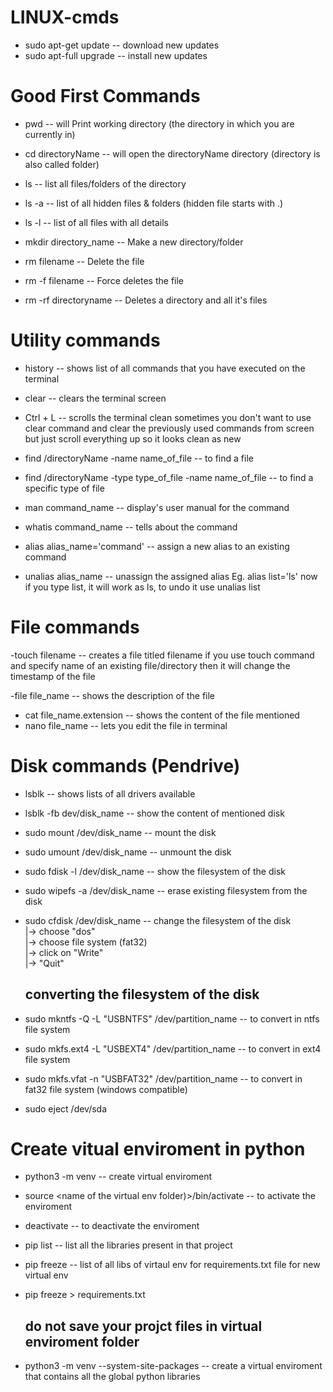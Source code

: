 # LINUX-cmds

- sudo apt-get update         -- download new updates
- sudo apt-full upgrade       -- install new updates

# Good First Commands

- pwd                         --  will Print working directory (the directory in which you are currently in)
- cd directoryName            --  will open the directoryName directory (directory is also called folder)

- ls                          -- 	list all files/folders of the directory
- ls -a                       --  list of all hidden files & folders (hidden file starts with .)
- ls -l                       --  list of all files with all details

- mkdir directory_name		      --	Make a new directory/folder
- rm filename                  --	Delete the file
- rm -f filename               --  Force deletes the file
- rm -rf directoryname         --  Deletes a directory and all it's files

# Utility commands

- history                     --  shows list of all commands that you have executed on the terminal
- clear                       --  clears the terminal screen
- Ctrl + L                    --  scrolls the terminal clean
                                  sometimes you don't want to use clear command and clear the previously used commands from screen but 
                                  just scroll everything up so it looks clean as new

- find /directoryName -name name_of_file                      --  to find a file
- find /directoryName -type type_of_file -name name_of_file   --  to find a specific type of file

- man command_name            --  display's user manual for the command
- whatis command_name         --  tells about the command

- alias alias_name='command'  -- assign a new alias to an existing command
- unalias alias_name          -- unassign the assigned alias
      Eg. alias list='ls'
          now if you type list, it will work as ls, to undo it use 
          unalias list

# File commands

-touch filename               --  creates a file titled filename
                                  if you use touch command and specify name of an existing file/directory
                                  then it will change the timestamp of the file

-file file_name               --  shows the description of the file

- cat file_name.extension     -- shows the content of the file mentioned
- nano file_name              -- lets you edit the file in terminal


# Disk commands (Pendrive)

- lsblk                           -- shows lists of all drivers available
- lsblk -fb dev/disk_name         -- show the content of mentioned disk

- sudo mount /dev/disk_name       -- mount the disk
- sudo umount /dev/disk_name      -- unmount the disk

- sudo fdisk -l /dev/disk_name    -- show the filesystem of the disk
- sudo wipefs -a /dev/disk_name   -- erase existing filesystem from the disk

- sudo cfdisk /dev/disk_name      --  change the filesystem of the disk  <br />
                                     |-> choose "dos"                    <br />
                                     |-> choose file system (fat32)      <br /> 
                                     |-> click on "Write"                <br />
                                     |-> "Quit"                          <br />

  <h2>converting the filesystem of the disk</h2>
- sudo mkntfs -Q -L "USBNTFS" /dev/partition_name -- to convert in ntfs file system
- sudo mkfs.ext4 -L "USBEXT4" /dev/partition_name -- to convert in ext4 file system
- sudo mkfs.vfat -n "USBFAT32" /dev/partition_name -- to convert in fat32 file system (windows compatible)
  
- sudo eject /dev/sda

# Create vitual enviroment in python

- python3 -m venv <name of the virtual env folder>	--	create virtual enviroment

- source <name of the virtual env folder)>/bin/activate		--	to activate the enviroment
- deactivate 		--	to deactivate the enviroment

- pip list		--	list all the libraries present in that project
- pip freeze		--	list of all libs of virtaul env for requirements.txt file for new virtual env
- pip freeze > requirements.txt	

  <h2>do not save your projct files in virtual enviroment folder</h2>
- python3 -m venv <name of the virtual env folder> --system-site-packages		--	create a virtual enviroment that contains all the global python libraries


